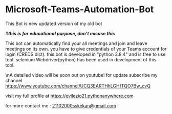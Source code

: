 # Microsoft-Teams-Automation-Bot
This Bot is new updated version of my old bot

#*****this is for educational purpose, don't misuse this*****

This bot can automatically find your all meetings and join and leave meetings on its own.
you have to give credentials of your Teams account for login (CREDS dict).
this bot is developed in "python 3.8.4" and is free to use tool.
selenium Webdriver(python) has been used in development of this tool.

\nA detailed video will be soon out on youtube! for update subscribe my channel  https://www.youtube.com/channel/UCQ3EARTHhLGHfTQO7Bw_cvQ 

visit my full profile at https://evilezio21.pythonanywhere.com 

for more contact me :
 21102000sskekan@gmail.com


